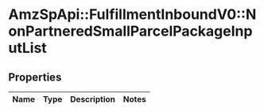 # AmzSpApi::FulfillmentInboundV0::NonPartneredSmallParcelPackageInputList

## Properties
Name | Type | Description | Notes
------------ | ------------- | ------------- | -------------

